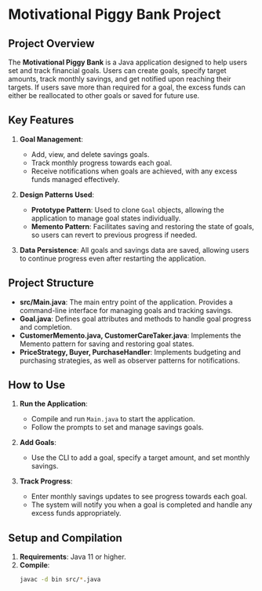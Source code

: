 # Motivational Piggy Bank Project

## Project Overview

The **Motivational Piggy Bank** is a Java application designed to help users set and track financial goals. Users can create goals, specify target amounts, track monthly savings, and get notified upon reaching their targets. If users save more than required for a goal, the excess funds can either be reallocated to other goals or saved for future use.

## Key Features

1. **Goal Management**:
   - Add, view, and delete savings goals.
   - Track monthly progress towards each goal.
   - Receive notifications when goals are achieved, with any excess funds managed effectively.

2. **Design Patterns Used**:
   - **Prototype Pattern**: Used to clone `Goal` objects, allowing the application to manage goal states individually.
   - **Memento Pattern**: Facilitates saving and restoring the state of goals, so users can revert to previous progress if needed.

3. **Data Persistence**: All goals and savings data are saved, allowing users to continue progress even after restarting the application.

## Project Structure

- **src/Main.java**: The main entry point of the application. Provides a command-line interface for managing goals and tracking savings.
- **Goal.java**: Defines goal attributes and methods to handle goal progress and completion.
- **CustomerMemento.java, CustomerCareTaker.java**: Implements the Memento pattern for saving and restoring goal states.
- **PriceStrategy, Buyer, PurchaseHandler**: Implements budgeting and purchasing strategies, as well as observer patterns for notifications.

## How to Use

1. **Run the Application**:
   - Compile and run `Main.java` to start the application.
   - Follow the prompts to set and manage savings goals.

2. **Add Goals**:
   - Use the CLI to add a goal, specify a target amount, and set monthly savings.
   
3. **Track Progress**:
   - Enter monthly savings updates to see progress towards each goal.
   - The system will notify you when a goal is completed and handle any excess funds appropriately.

## Setup and Compilation

1. **Requirements**: Java 11 or higher.
2. **Compile**:
   ```bash
   javac -d bin src/*.java
